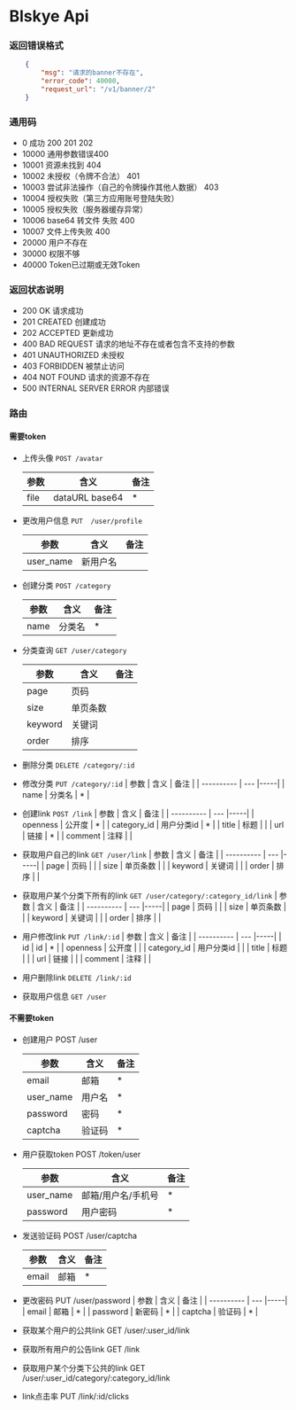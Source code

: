 Blskye  Api
=============
### 返回错误格式
```json
    {
        "msg": "请求的banner不存在",
        "error_code": 40000,
        "request_url": "/v1/banner/2"
    }
```
### 通用码
-  0  成功  200 201 202
-  10000 通用参数错误400
-  10001 资源未找到 404 
-  10002 未授权（令牌不合法） 401
-  10003 尝试非法操作（自己的令牌操作其他人数据） 403
-  10004 授权失败（第三方应用账号登陆失败）
-  10005 授权失败（服务器缓存异常）
-  10006 base64 转文件 失败  400
-  10007 文件上传失败  400
-  20000 用户不存在
-  30000  权限不够
-  40000 Token已过期或无效Token


### 返回状态说明
-   200	OK	请求成功
-   201	CREATED	创建成功
-   202	ACCEPTED	更新成功
-   400	BAD REQUEST	请求的地址不存在或者包含不支持的参数
-   401	UNAUTHORIZED	未授权
-   403	FORBIDDEN	被禁止访问
-   404	NOT FOUND	请求的资源不存在
-   500	INTERNAL SERVER ERROR	内部错误
### 路由
####    需要token

-   上传头像
    `POST /avatar`
     
    | 参数          |    含义    | 备注 |
    | ----------    | ---       |-----|
    | file         |  dataURL base64     | * |
-   更改用户信息
    `PUT  /user/profile`
       
    | 参数          |    含义    | 备注 |
    | ----------    | ---       |-----|
    | user_name         |  新用户名   |  |
-   创建分类
    `POST /category`
       
    | 参数          |    含义    | 备注 |
    | ----------    | ---       |-----|
    | name         |  分类名   | * |
-   分类查询
    `GET /user/category`
    
    | 参数          |    含义    | 备注 |
    | ----------    | ---       |-----|
    | page         |  页码   |  |
    | size         |  单页条数   |  |
    | keyword         |  关键词   |  |
    | order      |  排序   |  |

-   删除分类
    `DELETE /category/:id`
    
-   修改分类
    `PUT /category/:id`
     | 参数          |    含义    | 备注 |
        | ----------    | ---       |-----|
        | name         |  分类名   | * |
-   创建link
    `POST /link`
    | 参数          |    含义    | 备注 |
    | ----------    | ---       |-----|
    | openness         |  公开度   | * |
    | category_id         |  用户分类id   | * |
    | title         |  标题   |  |
    | url         |  链接   | * |
    | comment         |  注释   |  |

    
-   获取用户自己的link
    `GET /user/link`
     | 参数          |    含义    | 备注 |
        | ----------    | ---       |-----|
        | page         |  页码   |  |
        | size         |  单页条数   |  |
        | keyword         |  关键词   |  |
        | order      |  排序   |  |

-   获取用户某个分类下所有的link
    `GET /user/category/:category_id/link`
     | 参数          |    含义    | 备注 |
        | ----------    | ---       |-----|
        | page         |  页码   |  |
        | size         |  单页条数   |  |
        | keyword         |  关键词   |  |
        | order      |  排序   |  |

-   用户修改link
    `PUT /link/:id`
     | 参数          |    含义    | 备注 |
        | ----------    | ---       |-----|
        |     id     | id    | * |
        | openness         |  公开度   |  |
        | category_id         |  用户分类id   |  |
        | title         |  标题   |  |
        | url         |  链接   |  |
        | comment         |  注释   |  |
-   用户删除link
    `DELETE /link/:id`
-   获取用户信息
    `GET /user`


####    不需要token

-   创建用户
    POST /user
    
    | 参数          |    含义    | 备注 |
    | ----------    | ---       |-----|
    | email         |  邮箱      | * |
    | user_name     |  用户名    | * |
    | password      |  密码      | * |
    | captcha       |  验证码    | * |

-   用户获取token
    POST /token/user
     
    | 参数          |    含义    | 备注 |
    | ----------    | ---       |-----|
    | user_name         |  邮箱/用户名/手机号      | * |
    | password         |  用户密码      | * |

-   发送验证码
    POST /user/captcha
    
    | 参数          |    含义    | 备注 |
    | ----------    | ---       |-----|
    | email         |  邮箱      | * |
    
   
-   更改密码
    PUT /user/password
        | 参数          |    含义    | 备注 |
        | ----------    | ---       |-----|
        | email         |  邮箱     | * |
        | password      |  新密码      | * |
        | captcha       |  验证码      | * |

-   获取某个用户的公共link
    GET /user/:user_id/link
-   获取所有用户的公告link
    GET /link
-   获取用户某个分类下公共的link
    GET /user/:user_id/category/:category_id/link
-   link点击率
    PUT /link/:id/clicks
